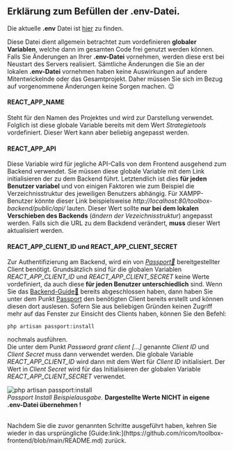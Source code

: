 ## Erklärung zum Befüllen der .env-Datei.

Die aktuelle **.env** Datei ist [hier](./.env.example) zu finden.  

Diese Datei dient allgemein betrachtet zum vordefinieren **globaler Variablen**, welche dann im gesamten Code frei genutzt werden können. Falls Sie Änderungen an Ihrer **.env-Datei** vornehmen, werden diese erst bei Neustart des Servers realisiert. 
Sämtliche Änderungen die Sie an der lokalen **.env-Datei** vornehmen haben keine Auswirkungen auf andere Mitentwickelnde oder das Gesamtprojekt. Daher müssen Sie sich im Bezug auf vorgenommene Änderungen keine Sorgen machen. :wink:

#### REACT_APP_NAME
Steht für den Namen des Projektes und wird zur Darstellung verwendet. Folglich ist diese globale Variable bereits mit dem Wert *Strategietools* vordefiniert. Dieser Wert kann aber beliebig angepasst werden. 

#### REACT_APP_API
Diese Variable wird für jegliche API-Calls von dem Frontend ausgehend zum Backend verwendet. Sie müssen diese globale Variable mit dem Link initialisieren der zu dem Backend führt. Letztendlich ist dies **für jeden Benutzer variabel** und von einigen Faktoren wie zum Beispiel die Verzeichnisstruktur des jeweiligen Benutzers abhängig. Für XAMPP-Benutzer könnte dieser Link beispielsweise *http://localhost:80/toolbox-backend/public/api/* lauten. Dieser Wert sollte **nur bei dem lokalen Verschieben des Backends** (*ändern der Vezeichnisstruktur*) angepasst werden. Falls sich die URL zu dem Backdend verändert, **muss** dieser Wert aktualisiert werden.

#### REACT_APP_CLIENT_ID und REACT_APP_CLIENT_SECRET
Zur Authentifizierung am Backend, wird ein von *[Passport:link:](https://laravel.com/docs/8.x/passport)* bereitgestellter Client benötigt. Grundsätzlich sind für die globalen Variablen *REACT_APP_CLIENT_ID* und *REACT_APP_CLIENT_SECRET* keine Werte vordefiniert, da auch diese **für jeden Benutzer unterschiedlich** sind. Wenn Sie das [Backend-Guide:link:](https://github.com/ricom/toolbox-backend/blob/main/README.md) bereits abgeschlossen haben, dann haben Sie unter dem Punkt [Passport](https://github.com/ricom/toolbox-backend#passport) den benötigten Client bereits erstellt und können diesen dort auslesen. Sofern Sie aus beliebigen Gründen keinen Zugriff mehr auf das Fenster zur Einsicht des Clients haben, können Sie den Befehl:
```
php artisan passport:install
```
nochmals ausführen.  
Die unter dem Punkt *Password grant client [...]* genannte *Client ID* und *Client Secret* muss dann verwendet werden. Die globale Variable *REACT_APP_CLIENT_ID* wird dann mit dem Wert für *Client ID* initialisiert. Der Wert in *Client Secret* wird für das Initialisieren der globalen Variable *REACT_APP_CLIENT_SECRET* verwendet.

![php artisan passport:install](https://github.com/ricom/toolbox-frontend/blob/main/screenshots/passport_install.png) <br/>
  *Passport Install Beispielausgabe.* **Dargestellte Werte NICHT in eigene .env-Datei übernehmen !**
   
<br/>
Nachdem Sie die zuvor genannten Schritte ausgeführt haben, kehren Sie wieder in das ursprüngliche [Guide:link:](https://github.com/ricom/toolbox-frontend/blob/main/README.md) zurück.
